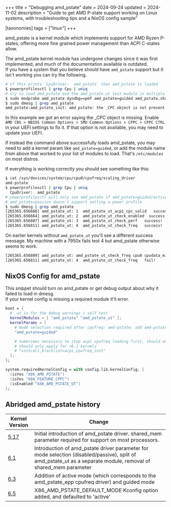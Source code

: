 +++
title = "Debugging amd_pstate"
date = 2024-09-24
updated = 2024-11-02
description = "Guide to get AMD P-state support working on Linux systems, with troubleshooting tips and a NixOS config sample"

[taxonomies]
tags = ["linux"]
+++

amd_pstate is a kernel module which implements support for AMD Ryzen P-states, offering more fine grained power management than ACPI C-states allow.

The amd_pstate kernel module has undergone changes since it was first implemented, and much of the documentation available is outdated.  
If you have a system that you believe should have `amd_pstate` support but it isn't working you can try the following.

```bash
# if this prints `CpuDriver:  amd_pstate` then amd_pstate is loaded
$ powerprofilesctl | grep Cpu | uniq
# try to load amd_pstate and the amd_pstate_ut test module in multiple ways
$ sudo modprobe amd_pstate dyndbg==pmf amd_pstate=guided amd_pstate.shared_mem=1 -v; sudo modprobe amd_pstate_ut -v
$ sudo dmesg | grep amd_pstate
amd_pstate:amd_pstate_init: amd_pstate: the _CPC object is not present in SBIOS
```

In this example we got an error saying the _CPC object is missing. Enable `AMD CBS > NBIOS Common Options > SMU Common Options > CPPC > CPPC CTRL` in your UEFI settings to fix it. If that option is not available, you may need to update your UEFI.

If instead the command above successfully loads amd_pstate, you may need to add a kernel param like `amd_pstate=guided`, or add the module name from above that worked to your list of modules to load. That's `/etc/modules` on most distros.

If everything is working correctly you should see something like this:

```bash
$ cat /sys/devices/system/cpu/cpu0/cpufreq/scaling_driver
amd-pstate
$ powerprofilesctl | grep Cpu | uniq
  CpuDriver:  amd_pstate
# powerprofilesctl will only see amd_pstate if amd_pstate=guided/active
# amd_pstate=passive doesn't support setting a power profile
$ sudo dmesg | grep amd_pstate
[265365.656660] amd_pstate_ut: 1  amd_pstate_ut_acpi_cpc_valid   success!
[265365.656664] amd_pstate_ut: 2  amd_pstate_ut_check_enabled  success!
[265365.656807] amd_pstate_ut: 3  amd_pstate_ut_check_perf   success!
[265365.656811] amd_pstate_ut: 4  amd_pstate_ut_check_freq   success!
```

On earlier kernels without `amd_pstate_ut` you'll see a different success message.
My machine with a 7950x fails test 4 but amd_pstate otherwise seems to work.

```bash
[265365.656809] amd_pstate_ut: amd_pstate_ut_check_freq cpu0 cpudata_min_freq=400000 policy_min=3010000, they should be equal!
[265365.656811] amd_pstate_ut: 4  amd_pstate_ut_check_freq   fail!
```

## NixOS Config for amd_pstate

This snippet should turn on amd_pstate or get debug output about why it failed to load in dmesg.  
If your kernel config is missing a required module it'll error.

```nix
boot = {
  # _ut is for the debug warnings / self test
  kernelModules = [ "amd_pstate" "amd_pstate_ut" ];
  kernelParams = [
    # mode selection required after cpufreq: amd-pstate: add amd-pstate driver parameter for mode selection
    "amd_pstate=guided"

    # sometimes necessary to stop acpi cpufreq loading first, should only be uncommented if you encounter that issue
    # should only apply for <6.1 kernels
    # "initcall_blacklist=acpi_cpufreq_init"
  ];
};

system.requiredKernelConfig = with config.lib.kernelConfig; [
  (isYes "X86_AMD_PSTATE")
  (isYes "X86_FEATURE_CPPC")
  (isEnabled "X86_AMD_PSTATE_UT")
];
```

## Abridged amd_pstate history

| Kernel Version | Change |
|----------------|--------|
| [5.17](https://github.com/torvalds/linux/blame/v5.17/drivers/cpufreq/amd-pstate.c) | Initial introduction of amd_pstate driver. shared_mem parameter required for support on most processors. |
| [6.1](https://github.com/torvalds/linux/blame/v6.1/drivers/cpufreq/amd-pstate.c) | Introduction of amd_pstate driver parameter for mode selection (disabled/passive), split of amd_pstate_ut as a separate module, removal of shared_mem parameter |
| [6.3](https://github.com/torvalds/linux/blame/v6.3/drivers/cpufreq/amd-pstate.c) | Addition of active mode (which corresponds to the amd_pstate_epp cpufreq driver) and guided mode |
| [6.5](https://github.com/torvalds/linux/blame/v6.5/drivers/cpufreq/amd-pstate.c) | X86_AMD_PSTATE_DEFAULT_MODE Kconfig option added, and defaulted to 'active' |
